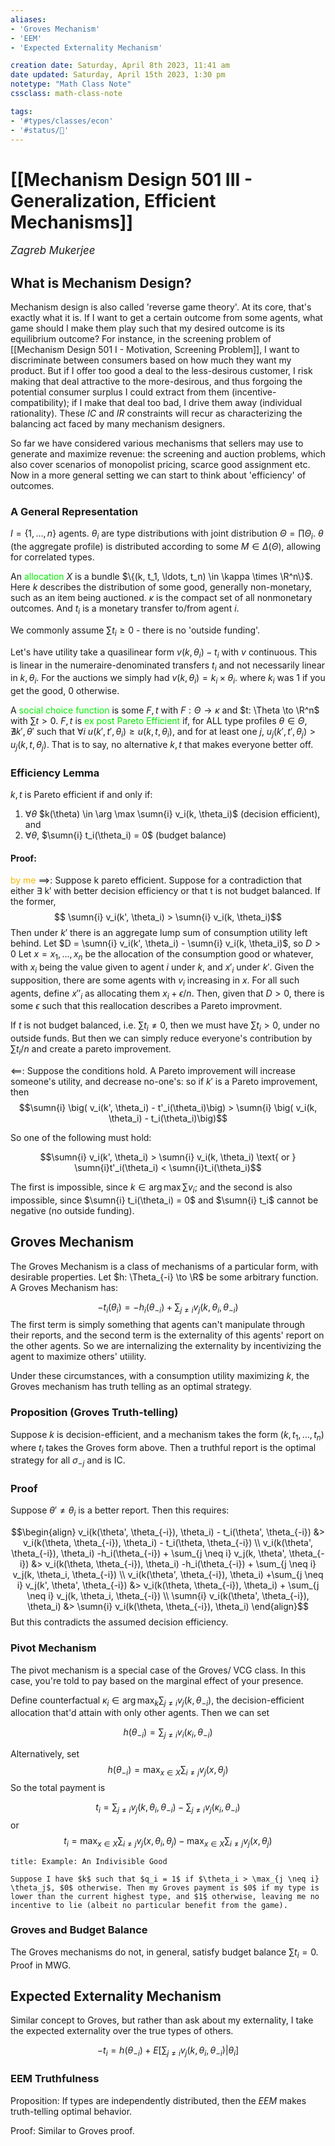 ```yaml
---
aliases:
- 'Groves Mechanism'
- 'EEM'
- 'Expected Externality Mechanism'

creation date: Saturday, April 8th 2023, 11:41 am
date updated: Saturday, April 15th 2023, 1:30 pm
notetype: "Math Class Note"
cssclass: math-class-note

tags: 
- '#types/classes/econ'
- '#status/🚧'
---
```


# [[Mechanism Design 501 III - Generalization, Efficient Mechanisms]]

<span style = "font-size:120%"><i >Zagreb Mukerjee </i></span>

## What is Mechanism Design?

Mechanism design is also called 'reverse game theory'. At its core, that's exactly what it is. If I want to get a certain outcome from some agents, what game should I make them play such that my desired outcome is its equilibrium outcome? For instance, in the screening problem of [[Mechanism Design 501 I - Motivation, Screening Problem]], I want to discriminate between consumers based on how much they want my product. But if I offer too good a deal to the less-desirous customer, I risk making that deal attractive to the more-desirous, and thus forgoing the potential consumer surplus I could extract from them (incentive-compatibility); if I make that deal too bad, I drive them away (individual rationality). These $IC$ and $IR$ constraints will recur as characterizing the balancing act faced by many mechanism designers. 

So far we have considered various mechanisms that sellers may use to generate and maximize revenue: the screening and auction problems, which also cover scenarios of monopolist pricing, scarce good assignment etc. Now in a more general setting we can start to think about 'efficiency' of outcomes. 

### A General Representation

$I = \{ 1, \ldots, n \}$ agents. $\theta_i$ are type distributions with joint distribution $\Theta = \prod \Theta_i$. $\theta$ (the aggregate profile) is distributed according to some $M \in \Delta(\Theta)$, allowing for correlated types. 

An <font color=gree>allocation</font> $X$ is a bundle $\{(k, t_1, \ldots, t_n) \in \kappa \times \R^n\}$. Here $k$ describes the distribution of some good, generally non-monetary, such as an item being auctioned. $\kappa$ is the compact set of all nonmonetary outcomes. And $t_i$ is a monetary transfer to/from agent $i$. 

We commonly assume $\sum t_i \geq 0$ - there is no 'outside funding'. 

Let's have utility take a quasilinear form $v(k, \theta_i) - t_i$ with $v$ continuous. This is linear in the numeraire-denominated transfers $t_i$ and not necessarily linear in $k, \theta_i$. For the auctions we simply had $v(k, \theta_i) = k_i \times \theta_i$. where $k_i$ was $1$ if you get the good, $0$ otherwise. 

A <font color=gree>social choice function</font> is some $F, t$ with $F: \Theta \to \kappa$ and $t: \Theta \to \R^n$ with $\sum t > 0$. $F,t$ is <font color=gree>ex post Pareto Efficient</font> if, for ALL type profiles $\theta \in \Theta$, $\nexists k', \theta'$ such that $\forall i$ $u(k', t', \theta_i) \geq u(k, t, \theta_i)$, and for at least one $j$, $u_j(k', t', \theta_j) > u_j(k, t, \theta_j)$. That is to say, no alternative $k, t$ that makes everyone better off. 


### Efficiency Lemma

$k, t$ is Pareto efficient if and only if: 
1) $\forall \theta$ $k(\theta) \in \arg \max \sumn{i} v_i(k, \theta_i)$ (decision efficient), and 
2) $\forall \theta$, $\sumn{i} t_i(\theta_i) = 0$ (budget balance)

#### Proof:
<font color=#F7B801>by me</font>
$\implies$: Suppose k pareto efficient. Suppose for a contradiction that either ∃ k′ with better decision efficiency or that t is not budget balanced. If the former, 
$$ \sumn{i} v_i(k', \theta_i) > \sumn{i} v_i(k, \theta_i)$$ Then under $k'$ there is an aggregate lump sum of consumption utility left behind. Let $D = \sumn{i} v_i(k', \theta_i) - \sumn{i} v_i(k, \theta_i)$, so $D > 0$ Let $x = x_1, \ldots, x_n$ be the allocation of the consumption good or whatever, with $x_i$ being the value given to agent $i$ under $k$, and $x'_i$ under $k'$. Given the supposition, there are some agents with $v_i$ increasing in $x$. For all such agents, define $x''_i$ as allocating them $x_i + \epsilon/n$. Then, given that $D>0$, there is some $\epsilon$ such that this reallocation describes a Pareto improvment. 

If $t$ is not budget balanced, i.e. $\sum t_i \neq 0$, then we must have $\sum t_i > 0$, under no outside funds. But then we can simply reduce everyone's contribution by $\sum t_i/n$ and create a pareto improvement. 

$\impliedby$: Suppose the conditions hold. A Pareto improvement will increase someone's utility, and decrease no-one's: so if $k'$ is a Pareto improvement, then 
$$\sumn{i} \big( v_i(k', \theta_i) - t'_i(\theta_i)\big) > \sumn{i} \big( v_i(k, \theta_i) - t_i(\theta_i)\big)$$

So one of the following must hold: 

$$\sumn{i} v_i(k', \theta_i) > \sumn{i} v_i(k, \theta_i) \text{ or } \sumn{i}t'_i(\theta_i)  < \sumn{i}t_i(\theta_i)$$

The first is impossible, since $k \in \arg \max \sum v_i$; and the second is also impossible, since $\sumn{i} t_i(\theta_i) = 0$ and $\sumn{i} t_i$ cannot be negative (no outside funding). 



## Groves Mechanism

The Groves Mechanism is a class of mechanisms of a particular form, with desirable properties. Let $h: \Theta_{-i} \to \R$ be some arbitrary function. A Groves Mechanism has: 

$$ -t_i(\theta_i) = -h_i(\theta_{-i}) + \sum_{j \neq i} v_j(k, \theta_i, \theta_{-i}) $$
The first term is simply something that agents can't manipulate through their reports, and the second term is the externality of this agents' report on the other agents. So we are internalizing the externality by incentivizing the agent to maximize others' utiility. 

Under these circumstances, with a consumption utility maximizing $k$, the Groves mechanism has truth telling as an optimal strategy. 

### Proposition (Groves Truth-telling)

Suppose $k$ is decision-efficient, and a mechanism takes the form $(k, t_1, \ldots, t_n)$ where $t_i$ takes the Groves form above. Then a truthful report is the optimal strategy for all $\sigma_{-j}$ and is IC. 

### Proof
Suppose $\theta' \neq \theta_i$ is a better report. Then this requires: 

$$\begin{align}
v_i(k(\theta', \theta_{-i}), \theta_i) - t_i(\theta', \theta_{-i}) &> v_i(k(\theta, \theta_{-i}), \theta_i) - t_i(\theta, \theta_{-i}) \\
v_i(k(\theta', \theta_{-i}), \theta_i) -h_i(\theta_{-i}) + \sum_{j \neq i} v_j(k, \theta', \theta_{-i}) &> v_i(k(\theta, \theta_{-i}), \theta_i) -h_i(\theta_{-i}) + \sum_{j \neq i} v_j(k, \theta_i, \theta_{-i}) \\
v_i(k(\theta', \theta_{-i}), \theta_i) +\sum_{j \neq i} v_j(k', \theta', \theta_{-i}) &> v_i(k(\theta, \theta_{-i}), \theta_i)  + \sum_{j \neq i} v_j(k, \theta_i, \theta_{-i}) \\
\sumn{i} v_i(k(\theta', \theta_{-i}), \theta_i) &>  \sumn{i} v_i(k(\theta, \theta_{-i}), \theta_i)
\end{align}$$
But this contradicts the assumed decision efficiency. 


### Pivot Mechanism

The pivot mechanism is a special case of the Groves/ VCG class. In this case, you're told to pay based on the marginal effect of your presence. 

Define counterfactual $\kappa_i \in \arg \max_k \sum_{j \neq i} v_j (k, \theta_{-i})$, the decision-efficient  allocation that'd attain with only other agents. Then we can set

$$ h(\theta_{-i}) = \sum_{j \neq i} v_i(\kappa_i, \theta_{-i})$$

Alternatively, set 
$$ h(\theta_{-i}) = \max_{x \in X} \sum_{i \neq j} v_j(x, \theta_j) $$
So the total payment is 


$$t_i =  \sum_{j \neq i} v_j(k, \theta_i, \theta_{-i}) -  \sum_{j \neq i} v_j(\kappa_i, \theta_{-i})$$
or 
$$t_i =  \max_{x \in X} \sum_{i \neq j} v_j(x, \theta_i,\theta_j) -  \max_{x \in X} \sum_{i \neq j} v_j(x, \theta_j)$$
```ad-example
title: Example: An Indivisible Good

Suppose I have $k$ such that $q_i = 1$ if $\theta_i > \max_{j \neq i} \theta_j$, $0$ otherwise. Then my Groves payment is $0$ if my type is lower than the current highest type, and $1$ otherwise, leaving me no incentive to lie (albeit no particular benefit from the game).
```

### Groves and Budget Balance

The Groves mechanisms do not, in general, satisfy budget balance $\sum t_i = 0$. Proof in MWG. 


## Expected Externality Mechanism

Similar concept to Groves, but rather than ask about my externality, I take the expected externality over the true types of others. 

$$ - t_i = h(\theta_{-i}) + E\left[\sum_{j \neq i} v_j(k, \theta_i, \theta_{-i})|\theta_i\right]$$

### EEM Truthfulness
Proposition: If types are independently distributed, then the $EEM$ makes truth-telling optimal behavior. 

Proof: Similar to Groves proof. 